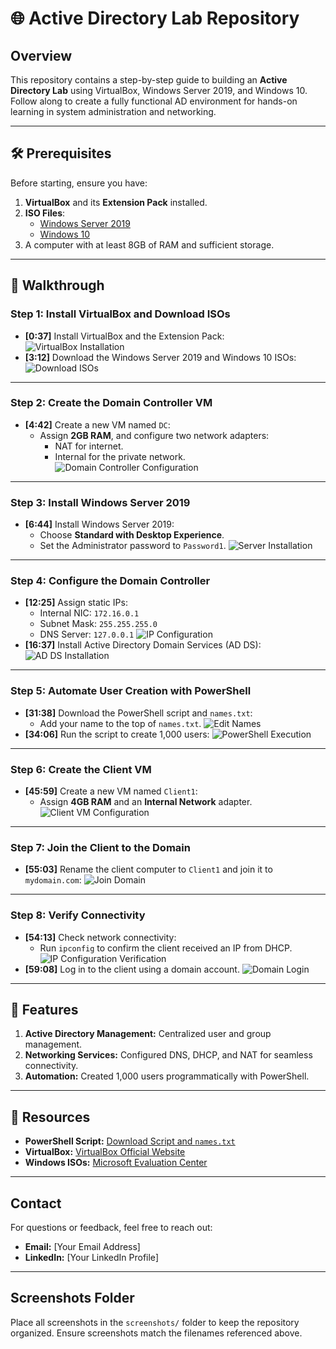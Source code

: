# 🌐 Active Directory Lab Repository

## Overview
This repository contains a step-by-step guide to building an **Active Directory Lab** using VirtualBox, Windows Server 2019, and Windows 10. Follow along to create a fully functional AD environment for hands-on learning in system administration and networking.

---

## 🛠️ Prerequisites
Before starting, ensure you have:
1. **VirtualBox** and its **Extension Pack** installed.
2. **ISO Files**:
   - [Windows Server 2019](https://www.microsoft.com/en-us/evalcenter/evaluate-windows-server-2019)
   - [Windows 10](https://www.microsoft.com/en-us/software-download/windows10ISO)
3. A computer with at least 8GB of RAM and sufficient storage.

---

## 📜 Walkthrough

### **Step 1: Install VirtualBox and Download ISOs**
- **[0:37]** Install VirtualBox and the Extension Pack:
  ![VirtualBox Installation](https://imgur.com/0yhIQMk)
- **[3:12]** Download the Windows Server 2019 and Windows 10 ISOs:
  ![Download ISOs](screenshots/step1-download-isos.png)

---

### **Step 2: Create the Domain Controller VM**
- **[4:42]** Create a new VM named `DC`:
  - Assign **2GB RAM**, and configure two network adapters:
    - NAT for internet.
    - Internal for the private network.
  ![Domain Controller Configuration](screenshots/step2-dc-configuration.png)

---

### **Step 3: Install Windows Server 2019**
- **[6:44]** Install Windows Server 2019:
  - Choose **Standard with Desktop Experience**.
  - Set the Administrator password to `Password1`.
  ![Server Installation](screenshots/step3-server-installation.png)

---

### **Step 4: Configure the Domain Controller**
- **[12:25]** Assign static IPs:
  - Internal NIC: `172.16.0.1`
  - Subnet Mask: `255.255.255.0`
  - DNS Server: `127.0.0.1`
  ![IP Configuration](screenshots/step4-ip-config.png)
- **[16:37]** Install Active Directory Domain Services (AD DS):
  ![AD DS Installation](screenshots/step4-adds-installation.png)

---

### **Step 5: Automate User Creation with PowerShell**
- **[31:38]** Download the PowerShell script and `names.txt`:
  - Add your name to the top of `names.txt`.
  ![Edit Names](screenshots/step5-edit-names.png)
- **[34:06]** Run the script to create 1,000 users:
  ![PowerShell Execution](screenshots/step5-powershell-execution.png)

---

### **Step 6: Create the Client VM**
- **[45:59]** Create a new VM named `Client1`:
  - Assign **4GB RAM** and an **Internal Network** adapter.
  ![Client VM Configuration](screenshots/step6-client-vm-config.png)

---

### **Step 7: Join the Client to the Domain**
- **[55:03]** Rename the client computer to `Client1` and join it to `mydomain.com`:
  ![Join Domain](screenshots/step7-join-domain.png)

---

### **Step 8: Verify Connectivity**
- **[54:13]** Check network connectivity:
  - Run `ipconfig` to confirm the client received an IP from DHCP.
  ![IP Configuration Verification](screenshots/step8-ip-verification.png)
- **[59:08]** Log in to the client using a domain account.
  ![Domain Login](screenshots/step8-domain-login.png)

---

## 🎯 Features
1. **Active Directory Management:** Centralized user and group management.
2. **Networking Services:** Configured DNS, DHCP, and NAT for seamless connectivity.
3. **Automation:** Created 1,000 users programmatically with PowerShell.

---

## 🔗 Resources
- **PowerShell Script:** [Download Script and `names.txt`](scripts/user_creation.zip)
- **VirtualBox:** [VirtualBox Official Website](https://www.virtualbox.org/)
- **Windows ISOs:** [Microsoft Evaluation Center](https://www.microsoft.com/en-us/evalcenter/)

---

## Contact
For questions or feedback, feel free to reach out:
- **Email:** [Your Email Address]
- **LinkedIn:** [Your LinkedIn Profile]

---

## Screenshots Folder
Place all screenshots in the `screenshots/` folder to keep the repository organized. Ensure screenshots match the filenames referenced above.
